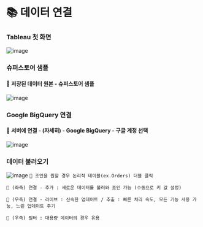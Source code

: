 # 📚 데이터 연결
### Tableau 첫 화면
![image](https://github.com/hjst0223/Today_I_Learned/assets/96727006/b48d78cf-80e9-4b10-94a9-8f1a53b0d838)


### 슈퍼스토어 샘플
#### 🍙 저장된 데이터 원본 - 슈퍼스토어 샘플
![image](https://github.com/hjst0223/Today_I_Learned/assets/96727006/6ab41081-a503-4063-9b1a-a5d9aaed7877)


### Google BigQuery 연결
#### 🥞 서버에 연결 - (자세히) - Google BigQuery - 구글 계정 선택
![image](https://github.com/hjst0223/Today_I_Learned/assets/96727006/d23b07d9-d216-4417-ab07-9cae63d0d488)

### 데이터 불러오기
![image](https://github.com/hjst0223/Today_I_Learned/assets/96727006/1afd289c-c673-4032-91d5-be96b112a9f1)
``` 🍿 조인을 원할 경우 논리적 테이블(ex.Orders) 더블 클릭 ```


``` 🍳 (좌측) 연결 - 추가 : 새로운 데이터를 불러와 조인 가능 (수동으로 키 값 설정) ```


``` 🍰 (우측) 연결 - 라이브 : 신속한 업데이트 / 추출 : 빠른 처리 속도, 모든 기능 사용 가능, 느린 업데이트 주기 ```


``` 🍩 (우측) 필터 : 대용량 데이터의 경우 유용 ```
